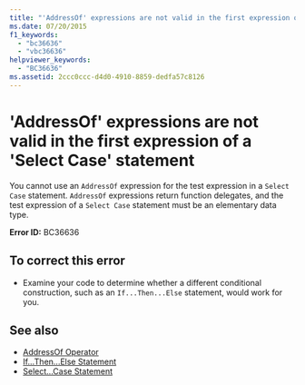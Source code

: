 ```yaml
---
title: "'AddressOf' expressions are not valid in the first expression of a 'Select Case' statement"
ms.date: 07/20/2015
f1_keywords: 
  - "bc36636"
  - "vbc36636"
helpviewer_keywords: 
  - "BC36636"
ms.assetid: 2ccc0ccc-d4d0-4910-8859-dedfa57c8126
---
```

# 'AddressOf' expressions are not valid in the first expression of a 'Select Case' statement
You cannot use an `AddressOf` expression for the test expression in a `Select Case` statement. `AddressOf` expressions return function delegates, and the test expression of a `Select Case` statement must be an elementary data type.  
  
 **Error ID:** BC36636  
  
## To correct this error  
  
- Examine your code to determine whether a different conditional construction, such as an `If...Then...Else` statement, would work for you.  
  
## See also

- [AddressOf Operator](../../visual-basic/language-reference/operators/addressof-operator.md)
- [If...Then...Else Statement](../../visual-basic/language-reference/statements/if-then-else-statement.md)
- [Select...Case Statement](../../visual-basic/language-reference/statements/select-case-statement.md)
